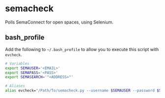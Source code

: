 # semacheck
Polls SemaConnect for open spaces, using Selenium.

## bash_profile

Add the following to `~/.bash_profile` to allow you to execute this script with `evcheck`.

```bash
# Variables
export SEMAUSER='<EMAIL>'
export SEMAPASS='<PASS>'
export SEMASEARCH='"<ADDRESS>"'

# Aliases
alias evcheck="/Path/To/semacheck.py --username $SEMAUSER --password $SEMAPASS --search $SEMASEARCH"
```
